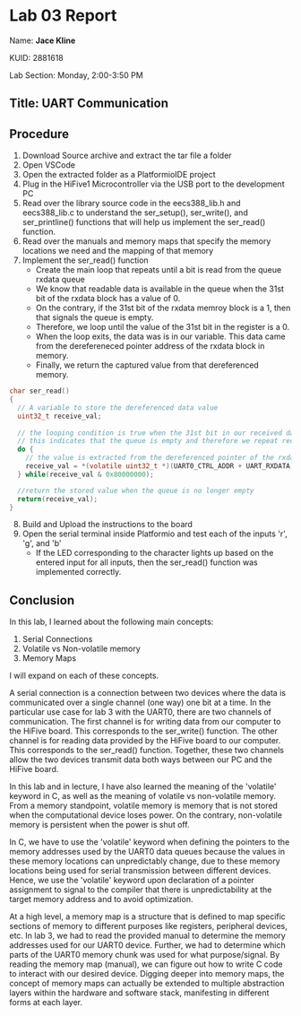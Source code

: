 # Lab 03 Report
<p>Name: <b>Jace Kline</b></p>
<p>KUID: 2881618</p>
<p>Lab Section: Monday, 2:00-3:50 PM</p>

## Title: UART Communication
## Procedure
1. Download Source archive and extract the tar file a folder
2. Open VSCode
3. Open the extracted folder as a PlatformioIDE project
4. Plug in the HiFive1 Microcontroller via the USB port to the development PC
5. Read over the library source code in the eecs388_lib.h and eecs388_lib.c to understand the ser_setup(), ser_write(), and ser_printline() functions that will help us implement the ser_read() function.
6. Read over the manuals and memory maps that specify the memory locations we need and the mapping of that memory
7. Implement the ser_read() function
   * Create the main loop that repeats until a bit is read from the queue rxdata queue
   * We know that readable data is available in the queue when the 31st bit of the rxdata block has a value of 0.
   * On the contrary, if the 31st bit of the rxdata memroy block is a 1, then that signals the queue is empty.
   * Therefore, we loop until the value of the 31st bit in the register is a 0.
   * When the loop exits, the data was is in our variable. This data came from the derefereneced pointer address of the rxdata block in memory.
   * Finally, we return the captured value from that dereferenced memory.
```c
char ser_read()
{ 
  // A variable to store the dereferenced data value
  uint32_t receive_val;
  
  // the looping condition is true when the 31st bit in our received data is true
  // this indicates that the queue is empty and therefore we repeat receiving the data
  do {
    // the value is extracted from the dereferenced pointer of the rxdata register
    receive_val = *(volatile uint32_t *)(UART0_CTRL_ADDR + UART_RXDATA);
  } while(receive_val & 0x80000000); 

  //return the stored value when the queue is no longer empty
  return(receive_val); 
}
```
8. Build and Upload the instructions to the board
9. Open the serial terminal inside Platformio and test each of the inputs 'r', 'g', and 'b'
   * If the LED corresponding to the character lights up based on the entered input for all inputs, then the ser_read() function was implemented correctly.

## Conclusion

<p>In this lab, I learned about the following main concepts:</p>

1. Serial Connections
2. Volatile vs Non-volatile memory
3. Memory Maps

I will expand on each of these concepts.

A serial connection is a connection between two devices where the data is communicated over a single channel (one way) one bit at a time. In the particular use case for lab 3 with the UART0, there are two channels of communication. The first channel is for writing data from our computer to the HiFive board. This corresponds to the ser_write() function. The other channel is for reading data provided by the HiFive board to our computer. This corresponds to the ser_read() function. Together, these two channels allow the two devices transmit data both ways between our PC and the HiFive board.

In this lab and in lecture, I have also learned the meaning of the 'volatile' keyword in C, as well as the meaning of volatile vs non-volatile memory. From a memory standpoint, volatile memory is memory that is not stored when the computational device loses power. On the contrary, non-volatile memory is persistent when the power is shut off. 

In C, we have to use the 'volatile' keyword when defining the pointers to the memory addresses used by the UART0 data queues because the values in these memory locations can unpredictably change, due to these memory locations being used for serial transmission between different devices. Hence, we use the 'volatile' keyword upon declaration of a pointer assignment to signal to the compiler that there is unpredictability at the target memory address and to avoid optimization.

At a high level, a memory map is a structure that is defined to map specific sections of memory to different purposes like registers, peripheral devices, etc. In lab 3, we had to read the provided manual to determine the memory addresses used for our UART0 device. Further, we had to determine which parts of the UART0 memory chunk was used for what purpose/signal. By reading the memory map (manual), we can figure out how to write C code to interact with our desired device. Digging deeper into memory maps, the concept of memory maps can actually be extended to multiple abstraction layers within the hardware and software stack, manifesting in different forms at each layer. 


